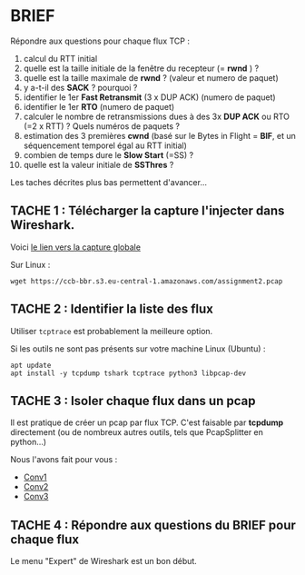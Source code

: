 

# BRIEF

Répondre aux questions pour chaque flux TCP :

1) calcul du RTT initial
2) quelle est la taille initiale de la fenêtre du recepteur (= **rwnd** ) ?
3) quelle est la taille maximale de **rwnd** ? (valeur et numero de paquet)
4) y a-t-il des **SACK** ? pourquoi ?
5) identifier le 1er **Fast Retransmit** (3 x DUP ACK) (numero de paquet)
6) identifier le 1er **RTO** (numero de paquet)
7) calculer le nombre de retransmissions dues à des 3x **DUP ACK** ou RTO (=2 x RTT) ? Quels numéros de paquets ?
8) estimation des 3 premières **cwnd** (basé sur le Bytes in Flight = **BIF**, et un séquencement temporel égal au RTT initial)
9) combien de temps dure le **Slow Start** (=SS)  ?
10) quelle est la valeur initiale de **SSThres** ?

Les taches décrites plus bas permettent d'avancer...

## TACHE 1 : Télécharger la capture l'injecter dans Wireshark.

Voici [le lien vers la capture globale]([https://ccb-bbr.s3.eu-central-1.amazonaws.com/assignment2.pcap)

Sur Linux :
```
wget https://ccb-bbr.s3.eu-central-1.amazonaws.com/assignment2.pcap
```

## TACHE 2 : Identifier la liste des flux

Utiliser ```tcptrace``` est probablement la meilleure option.

Si les outils ne sont pas présents sur votre machine Linux (Ubuntu) :
```
apt update 
apt install -y tcpdump tshark tcptrace python3 libpcap-dev
```

## TACHE 3 : Isoler chaque flux dans un pcap

Il est pratique de créer un pcap par flux TCP.
C'est faisable par **tcpdump** directement (ou de nombreux autres outils, tels que PcapSplitter en python...)

Nous l'avons fait pour vous :
- [Conv1](https://ccb-bbr.s3.eu-central-1.amazonaws.com/subpcaps/assignment2-0001.pcap)
- [Conv2](https://ccb-bbr.s3.eu-central-1.amazonaws.com/subpcaps/assignment2-0002.pcap)
- [Conv3](https://ccb-bbr.s3.eu-central-1.amazonaws.com/subpcaps/assignment2-0003.pcap)



## TACHE 4 : Répondre aux questions du BRIEF pour chaque flux

Le menu "Expert" de Wireshark est un bon début.

